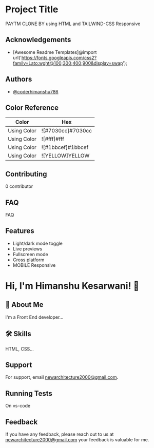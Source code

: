 <!----------------------README --------------->
# Project Title
PAYTM CLONE BY using HTML and TAILWIND-CSS
Responsive



## Acknowledgements

 - [Awesome Readme Templates]@import url('https://fonts.googleapis.com/css2?family=Lato:wght@100;300;400;900&display=swap');
## Authors

- [@coderhimanshu786](https://www.github.com/coderhimanshu786)

## Color Reference

| Color             | Hex                                                                |
| ----------------- | ------------------------------------------------------------------ |
| Using Color | ![#7030cc]#7030cc |
| Using Color | ![#fff]#fff |
| Using Color | ![#1bbcef]#1bbcef |
| Using Color | ![YELLOW]YELLOW |



## Contributing

0 contributor



## FAQ

FAQ


## Features

- Light/dark mode toggle
- Live previews
- Fullscreen mode
- Cross platform
- MOBILE Responsive


# Hi, I'm Himanshu Kesarwani! 👋


## 🚀 About Me
I'm a Front End developer...


## 🛠 Skills

 HTML, CSS...


## Support

For support, email newarchitecture2000@gmail.com.


## Running Tests

On vs-code


## Feedback

If you have any feedback, please reach out to us at newarchitecture2000@gmail.com your feedback is valuable for me.
